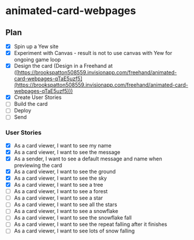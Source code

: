 # animated-card-webpages

## Plan

- [x] Spin up a Yew site
- [x] Experiment with Canvas - result is not to use canvas with Yew for ongoing game loop
- [x] Design the card (Design in a Freehand at ([https://brookspatton508559.invisionapp.com/freehand/animated-card-webpages-qTaE5uzf5](https://brookspatton508559.invisionapp.com/freehand/animated-card-webpages-qTaE5uzf5)))
- [x] Create User Stories
- [ ] Build the card
- [ ] Deploy
- [ ] Send

### User Stories
- [x] As a card viewer, I want to see my name
- [x] As a card viewer, I want to see the message
- [x] As a sender, I want to see a default message and name when previewing the card
- [x] As a card viewer, I want to see the ground
- [x] As a card viewer, I want to see the sky
- [x] As a card viewer, I want to see a tree
- [ ] As a card viewer, I want to see a forest
- [ ] As a card viewer, I want to see a star
- [ ] As a card viewer, I want to see all the stars
- [ ] As a card viewer, I want to see a snowflake
- [ ] As a card viewer, I want to see the snowflake fall
- [ ] As a card viewer, I want to see the repeat falling after it finishes
- [ ] As a card viewer, I want to see lots of snow falling
